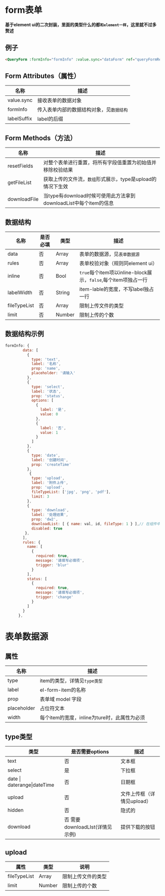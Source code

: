 # form表单

**基于element ui的二次封装，里面的类型什么的都```和element一样```，这里就不过多赘述**

## 例子

```html
<QueryForm :formInfo="formInfo" :value.sync="dataForm" ref="queryFormRef" />
```



##  Form Attributes（属性）

| 名称        | 描述                                       |
| ----------- | ------------------------------------------ |
| value.sync  | 接收表单的数据对象                         |
| formInfo    | 传入表单内部的数据结构对象，见``数据结构`` |
| labelSuffix | label的后缀                                |



## Form Methods（方法）

| 名称         | 描述                                                         |
| ------------ | ------------------------------------------------------------ |
| resetFields  | 对整个表单进行重置，将所有字段值重置为初始值并移除校验结果   |
| getFileList  | 获取上传的文件流，```数组```形式展示，type是upload的情况下生效 |
| downloadFile | 当type有download时候可使用此方法拿到downloadList中每个item的信息 |



## 数据结构

| 名称         | 是否必填 | 类型   | 描述                                                         |
| ------------ | -------- | ------ | ------------------------------------------------------------ |
| data         | 否       | Array  | 表单的数据源，见``表单数据源``                               |
| rules        | 否       | Array  | 表单校验对象（规则同element ui）                             |
| inline       | 否       | Bool   | ```true```每个item项以inline-block展示，```false```,每个item项独占一行 |
| labelWidth   | 否       | String | item-lable的宽度，不写label独占一行                          |
| fileTypeList | 否       | Array  | 限制上传文件的类型                                           |
| limit        | 否       | Number | 限制上传的个数                                               |



## 数据结构示例

```js
formInfo: {
        data: [
          {
            type: 'text',
            label: '名称',
            prop: 'name',
            placeholder: '请输入'
          },
          {
            type: 'select',
            label: '状态',
            prop: 'status',
            options: [
              {
                label: '是',
                value: 0
              },
              {
                label: '否',
                value: 1
              }
            ]
          },
          {
            type: 'date',
            label: '创建时间',
            prop: 'createTime'
          },
           {
            type: 'upload',
            label: '附件上传',
            prop: 'upload',
            fileTypeList: ['jpg', 'png', 'pdf'],
            limit: 3
          },
          {
            type: 'download',
            label: '处理结果',
            prop: 'dw2',
            downloadList: [ { name: val, id, fileType: 1 } ],// 在组件中动态添加，，不能写死
            disabled: true
   		 },
        ],
        rules: {
          name: [
            {
              required: true,
              message: '请填写必填项',
              trigger: 'blur'
            }
          ],
          status: [
            {
              required: true,
              message: '请填写必填项',
              trigger: 'change'
            }
          ]
        }
      },
```

# 表单数据源

## 属性

| 名称        | 描述                                         |
| ----------- | -------------------------------------------- |
| type        | item的类型，详情见``type类型``               |
| label       | el-form-item的名称                           |
| prop        | 表单域 model 字段                            |
| placeholder | 占位符文本                                   |
| width       | 每个item的宽度，inline为ture时，此属性为必须 |



## type类型

| 类型                        | 是否需要options                 | 描述                                  |
| --------------------------- | ------------------------------- | ------------------------------------- |
| text                        | 否                              | 文本框 <el-input>                     |
| select                      | 是                              | 下拉框<el-select>                     |
| date \| daterange\|dateTime | 否                              | 日期框<el-picker>                     |
| upload                      | 否                              | 文件上传框（详情见upload）<el-upload> |
| hidden                      | 否                              | 隐式的<el-input>                      |
| download                    | 否 需要downloadLIst(详情见示例) | 提供下载的按钮                        |

## upload

| 属性         | 类型   | 说明               |
| ------------ | ------ | ------------------ |
| fileTypeList | Array  | 限制上传文件的类型 |
| limit        | Number | 限制上传的个数     |



## 

